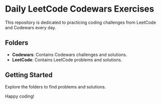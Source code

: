 # Daily LeetCode Codewars Exercises

This repository is dedicated to practicing coding challenges from LeetCode and Codewars every day. 

## Folders

- **Codewars**: Contains Codewars challenges and solutions.
- **LeetCode**: Contains LeetCode problems and solutions.

## Getting Started

Explore the folders to find problems and solutions.

Happy coding!
